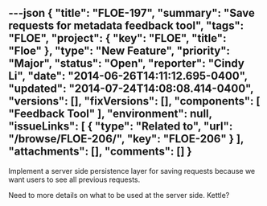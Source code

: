 ---json
{
  "title": "FLOE-197",
  "summary": "Save requests for metadata feedback tool",
  "tags": "FLOE",
  "project": {
    "key": "FLOE",
    "title": "Floe"
  },
  "type": "New Feature",
  "priority": "Major",
  "status": "Open",
  "reporter": "Cindy Li",
  "date": "2014-06-26T14:11:12.695-0400",
  "updated": "2014-07-24T14:08:08.414-0400",
  "versions": [],
  "fixVersions": [],
  "components": [
    "Feedback Tool"
  ],
  "environment": null,
  "issueLinks": [
    {
      "type": "Related to",
      "url": "/browse/FLOE-206/",
      "key": "FLOE-206"
    }
  ],
  "attachments": [],
  "comments": []
}
---
Implement a server side persistence layer for saving requests because we want users to see all previous requests.

Need to more details on what to be used at the server side. Kettle?

        
